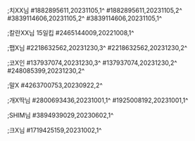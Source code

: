 ;치XX님
#1882895611,20231105,1^
#1882895611,20231105,2^
#3839114606,20231105,2^
#3839114606,20231105,1^

;칼란XX님 15일킵
#2465144009,20221008,1^

;팹X님
#2218632562,20231230,3^
#2218632562,20231230,2^

;코X인
#137937074,20231230,3^
#137937074,20231230,2^
#248085399,20231230,2^

;말X
#4263700753,20230922,2^

;개X딱님
#2800693436,20231001,1^
#1925008192,20231001,1^

;SHIM님
#3894939029,20230602,1^

;크X님
#1719425159,20231002,1^
